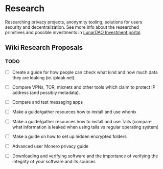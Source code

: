 # Research

Researching privacy projects, anonymity tooling, solutions for users security and decentralization. See more info about the researched primitives and possible investments in [LunarDAO Investment portal](https://github.com/lunardao/research/investment_portal).

## Wiki Research Proposals

### TODO

- [ ] Create a guide for how people can check what kind and how much data they are leaking (ie. ipleak.net).
- [ ] Compare VPNs, TOR, mixnets and other tools which claim to protect IP address (and possibly metadata).
- [ ] Compare and test messaging apps
- [ ] Make a guide/gather resources how to install and use whonix
- [ ] Make a guide/gather resources how to install and use Tails (compare what information is leaked when using tails vs regular operating system)
- [ ] Make a guide on how to set up hidden encrypted folders
- [ ] Advanced user Monero privacy guide
- [ ] Downloading and verifying software and the importance of verifying the integrity of your software and its sources

